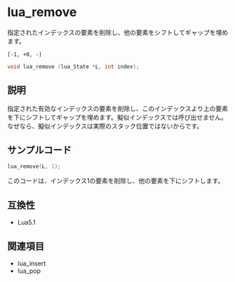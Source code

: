 # lua_remove

指定されたインデックスの要素を削除し、他の要素をシフトしてギャップを埋めます。

`[-1, +0, -]`

```c
void lua_remove (lua_State *L, int index);
```

## 説明

指定された有効なインデックスの要素を削除し、このインデックスより上の要素を下にシフトしてギャップを埋めます。擬似インデックスでは呼び出せません。なぜなら、擬似インデックスは実際のスタック位置ではないからです。

## サンプルコード

```c
lua_remove(L, 1);
```

このコードは、インデックス1の要素を削除し、他の要素を下にシフトします。

## 互換性

- Lua5.1

## 関連項目

- lua_insert
- lua_pop